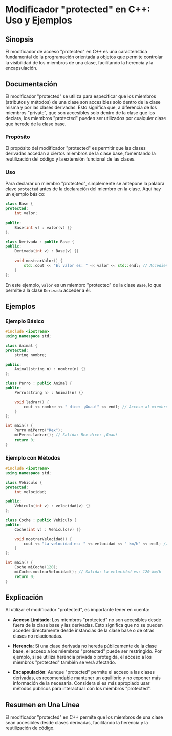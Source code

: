 <!--
Meta Description: # Modificador "protected" en C++: Uso y Ejemplos ## Sinopsis El modificador de acceso "protected" en C++ es una característica fundamental de la progr...
Meta Keywords: protected, clase, que, los, miembros
-->

# Modificador "protected" en C++: Uso y Ejemplos

## Sinopsis
El modificador de acceso "protected" en C++ es una característica fundamental de la programación orientada a objetos que permite controlar la visibilidad de los miembros de una clase, facilitando la herencia y la encapsulación.

## Documentación
El modificador "protected" se utiliza para especificar que los miembros (atributos y métodos) de una clase son accesibles solo dentro de la clase misma y por las clases derivadas. Esto significa que, a diferencia de los miembros "private", que son accesibles solo dentro de la clase que los declara, los miembros "protected" pueden ser utilizados por cualquier clase que herede de la clase base.

### Propósito
El propósito del modificador "protected" es permitir que las clases derivadas accedan a ciertos miembros de la clase base, fomentando la reutilización del código y la extensión funcional de las clases.

### Uso
Para declarar un miembro "protected", simplemente se antepone la palabra clave `protected` antes de la declaración del miembro en la clase. Aquí hay un ejemplo básico:

```cpp
class Base {
protected:
    int valor;
    
public:
    Base(int v) : valor(v) {}
};

class Derivada : public Base {
public:
    Derivada(int v) : Base(v) {}
    
    void mostrarValor() {
        std::cout << "El valor es: " << valor << std::endl; // Accediendo a un miembro protected
    }
};
```

En este ejemplo, `valor` es un miembro "protected" de la clase `Base`, lo que permite a la clase `Derivada` acceder a él.

## Ejemplos

### Ejemplo Básico

```cpp
#include <iostream>
using namespace std;

class Animal {
protected:
    string nombre;

public:
    Animal(string n) : nombre(n) {}
};

class Perro : public Animal {
public:
    Perro(string n) : Animal(n) {}

    void ladrar() {
        cout << nombre << " dice: ¡Guau!" << endl; // Acceso al miembro protected
    }
};

int main() {
    Perro miPerro("Rex");
    miPerro.ladrar(); // Salida: Rex dice: ¡Guau!
    return 0;
}
```

### Ejemplo con Métodos

```cpp
#include <iostream>
using namespace std;

class Vehiculo {
protected:
    int velocidad;

public:
    Vehiculo(int v) : velocidad(v) {}
};

class Coche : public Vehiculo {
public:
    Coche(int v) : Vehiculo(v) {}

    void mostrarVelocidad() {
        cout << "La velocidad es: " << velocidad << " km/h" << endl; // Acceso al miembro protected
    }
};

int main() {
    Coche miCoche(120);
    miCoche.mostrarVelocidad(); // Salida: La velocidad es: 120 km/h
    return 0;
}
```

## Explicación
Al utilizar el modificador "protected", es importante tener en cuenta:

- **Acceso Limitado**: Los miembros "protected" no son accesibles desde fuera de la clase base y las derivadas. Esto significa que no se pueden acceder directamente desde instancias de la clase base o de otras clases no relacionadas.
  
- **Herencia**: Si una clase derivada no hereda públicamente de la clase base, el acceso a los miembros "protected" puede ser restringido. Por ejemplo, si se utiliza herencia privada o protegida, el acceso a los miembros "protected" también se verá afectado.

- **Encapsulación**: Aunque "protected" permite el acceso a las clases derivadas, es recomendable mantener un equilibrio y no exponer más información de la necesaria. Considera si es más apropiado usar métodos públicos para interactuar con los miembros "protected".

## Resumen en Una Línea
El modificador "protected" en C++ permite que los miembros de una clase sean accesibles desde clases derivadas, facilitando la herencia y la reutilización de código.
